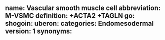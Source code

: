 name: Vascular smooth muscle cell
abbreviation: M-VSMC
definition: +ACTA2 +TAGLN
go:
shogoin: 
uberon:
categories: Endomesodermal
version: 1
synonyms:
---


